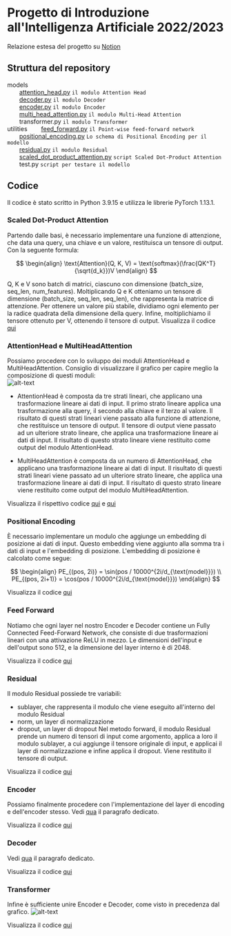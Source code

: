# Progetto di Introduzione all'Intelligenza Artificiale 2022/2023

Relazione estesa del progetto su [Notion](https://feather-floss-434.notion.site/Progetto-e13990b2b78641fa8b761475bc1c815d)
## Struttura del repository
 
models  
  [attention_head.py](models/attention_head.py) `il modulo Attention Head`  
  [decoder.py](models/decoder.py) `il modulo Decoder`  
  [encoder.py](models/encoder.py) `il modulo Encoder`  
  [multi_head_attention.py](models/multi_head_attention.py) `il modulo Multi-Head Attention`  
  transformer.py `il modulo Transformer`  
utilities 
  [feed_forward.py](utilities/feed_forward.py) `il Point-wise feed-forward network`  
  [positional_encoding.py](utilities/positional_encoding.py) `Lo schema di Positional Encoding per il modello`  
  [residual.py](utilities/residual.py) `il modulo Residual`  
  [scaled_dot_product_attention.py](utilities/scaled_dot_product_attention.py) `script Scaled Dot-Product Attention`  
  test.py `script per testare il modello`  


## Codice
Il codice è stato scritto in Python 3.9.15 e utilizza le librerie PyTorch 1.13.1.

### Scaled Dot-Product Attention
Partendo dalle basi, è necessario implementare una funzione di attenzione, che data una query, una chiave e un valore, restituisca un tensore di output. Con la seguente formula:

$$ 
\begin{align}
\text{Attention}(Q, K, V) = \text{softmax}(\frac{QK^T}{\sqrt{d_k}})V 
\end{align}
$$

Q, K e V sono batch di matrici, ciascuno con dimensione (batch_size, seq_len, num_features). Moltiplicando Q e K otteniamo un tensore di dimensione (batch_size, seq_len, seq_len), che rappresenta la matrice di attenzione. Per ottenere un valore più stabile, dividiamo ogni elemento per la radice quadrata della dimensione della query. Infine, moltiplichiamo il tensore ottenuto per V, ottenendo il tensore di output.
Visualizza il codice [qui](scripts/scaled_dot_product_attention.py)

### AttentionHead e MultiHeadAttention
Possiamo procedere con lo sviluppo dei moduli AttentionHead e MultiHeadAttention.
Consiglio di visualizzare il grafico per capire meglio la composizione di questi moduli:  
![alt-text](https://s3.us-west-2.amazonaws.com/secure.notion-static.com/1078abb6-b313-4b34-9393-d5b5581d8a16/Untitled.png?X-Amz-Algorithm=AWS4-HMAC-SHA256&X-Amz-Content-Sha256=UNSIGNED-PAYLOAD&X-Amz-Credential=AKIAT73L2G45EIPT3X45%2F20230225%2Fus-west-2%2Fs3%2Faws4_request&X-Amz-Date=20230225T183322Z&X-Amz-Expires=86400&X-Amz-Signature=82428c1d2c63ef918906d43646e33101221d5c7fcf3ebefc7c61e24c12a8f5bb&X-Amz-SignedHeaders=host&response-content-disposition=filename%3D%22Untitled.png%22&x-id=GetObject)

- AttentionHead è composta da tre strati lineari, che applicano una trasformazione lineare ai dati di input. Il primo strato lineare applica una trasformazione alla query, il secondo alla chiave e il terzo al valore. Il risultato di questi strati lineari viene passato alla funzione di attenzione, che restituisce un tensore di output. Il tensore di output viene passato ad un ulteriore strato lineare, che applica una trasformazione lineare ai dati di input. Il risultato di questo strato lineare viene restituito come output del modulo AttentionHead.

- MultiHeadAttention è composta da un numero di AttentionHead, che applicano una trasformazione lineare ai dati di input. Il risultato di questi strati lineari viene passato ad un ulteriore strato lineare, che applica una trasformazione lineare ai dati di input. Il risultato di questo strato lineare viene restituito come output del modulo MultiHeadAttention.

Visualizza il rispettivo codice [qui](models/attention_head.py) e [qui](models/multi_head_attention.py)

### Positional Encoding
È necessario implementare un modulo che aggiunge un embedding di posizione ai dati di input. Questo embedding viene aggiunto alla somma tra i dati di input e l'embedding di posizione. L'embedding di posizione è calcolato come segue:

$$
\begin{align}
PE_{(pos, 2i)} = \sin(pos / 10000^{2i/d_{\text{model}}}) \\
PE_{(pos, 2i+1)} = \cos(pos / 10000^{2i/d_{\text{model}}})
\end{align}
$$

Visualizza il codice [qui](models/positional_encoding.py)

### Feed Forward
Notiamo che ogni layer nel nostro Encoder e Decoder contiene un Fully Connected Feed-Forward Network, che consiste di due trasformazioni lineari con una attivazione ReLU in mezzo.
Le dimensioni dell'input e dell'output sono 512, e la dimensione del layer interno è di 2048.

Visualizza il codice [qui](models/feed_forward.py)

### Residual
Il modulo Residual possiede tre variabili:
- sublayer, che rappresenta il modulo che viene eseguito all'interno del modulo Residual
- norm, un layer di normalizzazione 
- dropout, un layer di dropout
Nel metodo forward, il modulo Residual prende un numero di tensori di input come argomento, applica a loro il modulo sublayer, a cui aggiunge il tensore originale di input, e applicai il
layer di normalizzazione e infine applica il dropout. Viene restituito il tensore di output.

Visualizza il codice [qui](models/residual.py)

### Encoder
Possiamo finalmente procedere con l'implementazione del layer di encoding e dell'encoder stesso.
Vedi [qua](https://www.notion.so/Progetto-e13990b2b78641fa8b761475bc1c815d?pvs=4#e8fe1b4c907f421ba17653f6d71aad3c) il paragrafo dedicato.

Visualizza il codice [qui](models/encoder.py)

### Decoder
Vedi [qua](https://www.notion.so/Progetto-e13990b2b78641fa8b761475bc1c815d?pvs=4#f9f7bbb08aa94b84ad7b315d91bb1295) il paragrafo dedicato.

Visualizza il codice [qui](models/decoder.py)

### Transformer
Infine è sufficiente unire Encoder e Decoder, come visto in precedenza dal grafico.
![alt-text](https://s3.us-west-2.amazonaws.com/secure.notion-static.com/f26c3908-0b2a-4c70-9740-602231cd23f4/Untitled.png?X-Amz-Algorithm=AWS4-HMAC-SHA256&X-Amz-Content-Sha256=UNSIGNED-PAYLOAD&X-Amz-Credential=AKIAT73L2G45EIPT3X45%2F20230226%2Fus-west-2%2Fs3%2Faws4_request&X-Amz-Date=20230226T164029Z&X-Amz-Expires=86400&X-Amz-Signature=a79a744bc95888465f67729cc829d0aebe7180610ceed57426e20ed7b9c045c1&X-Amz-SignedHeaders=host&response-content-disposition=filename%3D%22Untitled.png%22&x-id=GetObject)

Visualizza il codice [qui](models/transformer.py)
